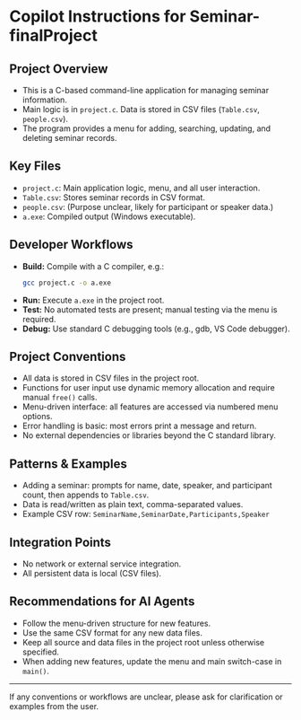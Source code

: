 # Copilot Instructions for Seminar-finalProject

## Project Overview
- This is a C-based command-line application for managing seminar information.
- Main logic is in `project.c`. Data is stored in CSV files (`Table.csv`, `people.csv`).
- The program provides a menu for adding, searching, updating, and deleting seminar records.

## Key Files
- `project.c`: Main application logic, menu, and all user interaction.
- `Table.csv`: Stores seminar records in CSV format.
- `people.csv`: (Purpose unclear, likely for participant or speaker data.)
- `a.exe`: Compiled output (Windows executable).

## Developer Workflows
- **Build:** Compile with a C compiler, e.g.:
  ```sh
  gcc project.c -o a.exe
  ```
- **Run:** Execute `a.exe` in the project root.
- **Test:** No automated tests are present; manual testing via the menu is required.
- **Debug:** Use standard C debugging tools (e.g., gdb, VS Code debugger).

## Project Conventions
- All data is stored in CSV files in the project root.
- Functions for user input use dynamic memory allocation and require manual `free()` calls.
- Menu-driven interface: all features are accessed via numbered menu options.
- Error handling is basic: most errors print a message and return.
- No external dependencies or libraries beyond the C standard library.

## Patterns & Examples
- Adding a seminar: prompts for name, date, speaker, and participant count, then appends to `Table.csv`.
- Data is read/written as plain text, comma-separated values.
- Example CSV row: `SeminarName,SeminarDate,Participants,Speaker`

## Integration Points
- No network or external service integration.
- All persistent data is local (CSV files).

## Recommendations for AI Agents
- Follow the menu-driven structure for new features.
- Use the same CSV format for any new data files.
- Keep all source and data files in the project root unless otherwise specified.
- When adding new features, update the menu and main switch-case in `main()`.

---
If any conventions or workflows are unclear, please ask for clarification or examples from the user.
